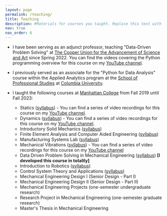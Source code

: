 ```yaml
---
layout: page
permalink: /teaching/
title: Teaching
description: #Materials for courses you taught. Replace this text with your description.
nav: true
nav_order: 6
---
```


- I have been serving as an adjunct professor, teaching "Data-Driven Problem Solving" at <a href='https://cooper.edu/welcome'>The Cooper Union for the Advancement of Science and Art</a> since Spring 2022. You can find the videos covering the Python programming overview for this course on my [YouTube channel](https://www.youtube.com/playlist?list=PLhD0SCr3Tf2S6S-e_nE0d0V-aVgtvV8vS).

- I previously served as an associate for the "Python for Data Analysis" course within the Applied Analytics program at the <a href="https://sps.columbia.edu">School of Professional Studies</a> at <a href="https://www.columbia.edu">Columbia University</a>.

- I taught the following courses at <a href="https://manhattan.edu/">Manhattan College</a> from Fall 2019 until Fall 2023:

    - Statics (<a href="https://masoudmim.github.io/assets/pdf/ENGS_206_Syllabus.pdf">syllabus</a>) - You can find a series of video recordings for this course on my [YouTube channel](https://www.youtube.com/playlist?list=PLhD0SCr3Tf2Ssu7h9jFcIGThbxhAreQPm).
    - Dynamics (<a href="https://masoudmim.github.io/assets/pdf/ENGS_220_Syllabus.pdf">syllabus</a>) - You can find a series of video recordings for this course on my [YouTube channel](https://www.youtube.com/playlist?list=PLhD0SCr3Tf2TeM9aHaIX9h8bLclAuG768).
    - Introductory Solid Mechanics (<a href="https://masoudmim.github.io/assets/pdf/MECH_230_Syllabus.pdf">syllabus</a>)
    - Finite Element Analysis and Computer Aided Engineering (<a href="https://masoudmim.github.io/assets/pdf/MECH_332_Syllabus.pdf">syllabus</a>)
    - Manufacturing Systems Lab (<a href="https://masoudmim.github.io/assets/pdf/MECH_337_Syllabus.pdf">syllabus</a>)
    - Mechanical Vibrations (<a href="https://masoudmim.github.io/assets/pdf/MECH_411_Syllabus.pdf">syllabus</a>) - You can find a series of video recordings for this course on my [YouTube channel](https://www.youtube.com/playlist?list=PLhD0SCr3Tf2TyZbxTmLnb1upotHBp_mKh)
    - Data Driven Problem Solving in Mechanical Engineering (<a href="https://masoudmim.github.io/assets/pdf/MECG_542_Syllabus.pdf">syllabus</a>) <strong>[I developed this course in totalily]</strong>
    - Introduction to Robotics (<a href="https://masoudmim.github.io/assets/pdf/MECG_548_Syllabus.pdf">syllabus</a>)
    - Control System Theory and Applications (<a href="https://masoudmim.github.io/assets/pdf/MECG_630_Syllabus.pdf">syllabus</a>)
    - Mechanical Engineering Design I  (Senior Design - Part I)
    - Mechanical Engineering Design II (Senior Design - Part II)
    - Mechanical Engineering Projects (one-semester undergraduate research)
    - Research Project in Mechanical Engineering (one-semester graduate research)
    - Master's Thesis in Mechanical Engineering




